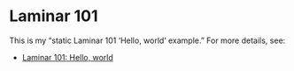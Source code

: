 # Laminar 101

This is my “static Laminar 101 ‘Hello, world’ example.” For more details, see:

- [Laminar 101: Hello, world](https://alvinalexander.com/source-code/scala/sample-gitignore-file-scala-sbt-intellij-eclipse)

